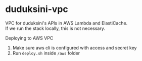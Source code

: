 # duduksini-vpc
VPC for duduksini's APIs in AWS Lambda and ElastiCache.  
If we run the stack locally, this is not necessary.

Deploying to AWS VPC

1. Make sure aws cli is configured with access and secret key
2. Run `deploy.sh` inside `/aws` folder
